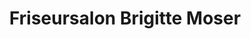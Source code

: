 ---
title: "Friseursalon Brigitte Moser"
url: /jestetten/friseursalon-brigitte-moser/
shop: Friseur
---